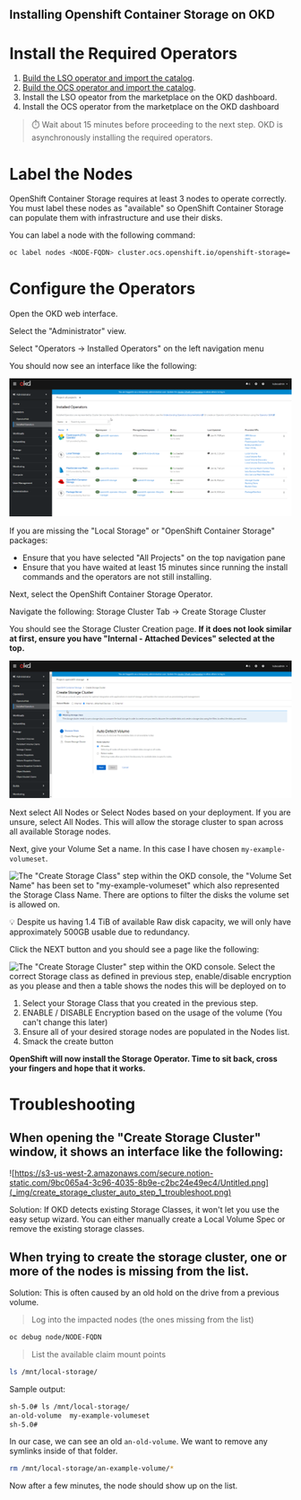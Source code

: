 Installing Openshift Container Storage on OKD
---

# Install the Required Operators

1. [Build the LSO operator and import the catalog](building-lso.md).
2. [Build the OCS operator and import the catalog](building-ocs.md).
3. Install the LSO opeator from the marketplace on the OKD dashboard.
4. Install the OCS operator from the marketplace on the OKD dashboard

> ⏱️ Wait about 15 minutes before proceeding to the next step. OKD is asynchronously installing the required operators.

# Label the Nodes

OpenShift Container Storage requires at least 3 nodes to operate correctly. You must label these nodes as "available" so OpenShift Container Storage can populate them with infrastructure and use their disks.

You can label a node with the following command:

```bash
oc label nodes <NODE-FQDN> cluster.ocs.openshift.io/openshift-storage=''
```

# Configure the Operators

Open the OKD web interface.

Select the "Administrator" view.

Select "Operators → Installed Operators" on the left navigation menu

You should now see an interface like the following:

![The "Installed Operators" dashboard in the OKD console, with Openshift Container Storage listed](_img/installed_operators.png)

If you are missing the "Local Storage" or "OpenShift Container Storage" packages:

- Ensure that you have selected "All Projects" on the top navigation pane
- Ensure that you have waited at least 15 minutes since running the install commands and the operators are not still installing.

Next, select the OpenShift Container Storage Operator.

Navigate the following: Storage Cluster Tab → Create Storage Cluster

You should see the Storage Cluster Creation page.  **If it does not look similar at first, ensure you have "Internal - Attached Devices" selected at the top.**

![The "Create Storage Cluster" page within the OKD console, "Internal - AttachedDevices" mode is selected and the main content window shows "Auto Detect Volume"](_img/create_storage_cluster_auto_step_1.png)

Next select All Nodes or Select Nodes based on your deployment. If you are unsure, select All Nodes. This will allow the storage cluster to span across all available Storage nodes.

Next, give your Volume Set a name. In this case I have chosen `my-example-volumeset`.

![The "Create Storage Class" step within the OKD console, the "Volume Set Name" has been set to "my-example-volumeset" which also represented the Storage Class Name. There are options to filter the disks the volume set is allowed on.](_img/create_storage_cluster_auto_step_2.png)

💡 Despite us having 1.4 TiB of available Raw disk capacity, we will only have approximately 500GB usable due to redundancy.

Click the NEXT button and you should see a page like the following: 

![The "Create Storage Cluster" step within the OKD console. Select the correct Storage class as defined in previous step, enable/disable encryption as you please and then a table shows the nodes this will be deployed on to](_img/create_storage_cluster_auto_step_3.png)

1. Select your Storage Class that you created in the previous step.
2. ENABLE / DISABLE Encryption based on the usage of the volume (You can't change this later)
3. Ensure all of your desired storage nodes are populated in the Nodes list.
4. Smack the create button

**OpenShift will now install the Storage Operator. Time to sit back, cross your fingers and hope that it works.**

# Troubleshooting

## When opening the "Create Storage Cluster" window, it shows an interface like the following:

![https://s3-us-west-2.amazonaws.com/secure.notion-static.com/9bc065a4-3c96-4035-8b9e-c2bc24e49ec4/Untitled.png](_img/create_storage_cluster_auto_step_1_troubleshoot.png)

Solution: If OKD detects existing Storage Classes, it won't let you use the easy setup wizard. You can either manually create a Local Volume Spec or remove the existing storage classes.

## When trying to create the storage cluster, one or more of the nodes is missing from the list.

Solution: This is often caused by an old hold on the drive from a previous volume.

> Log into the impacted nodes (the ones missing from the list)

```bash
oc debug node/NODE-FQDN
```

> List the available claim mount points

```bash
ls /mnt/local-storage/
```

Sample output:

```console
sh-5.0# ls /mnt/local-storage/
an-old-volume  my-example-volumeset
sh-5.0# 
```

In our case, we can see an old `an-old-volume`.  We want to remove any symlinks inside of that folder.

```bash
rm /mnt/local-storage/an-example-volume/*
```

Now after a few minutes, the node should show up on the list.